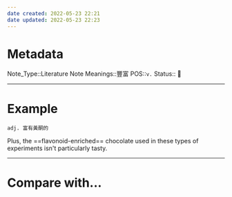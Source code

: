 ```yaml
---
date created: 2022-05-23 22:21
date updated: 2022-05-23 22:23
---
```


# Metadata

Note_Type::Literature Note
Meanings::豐富
POS::`v.`
Status:: 👶

---

# Example

`adj. 富有黃酮的`

Plus, the ==flavonoid-enriched== chocolate used in these types of experiments isn't particularly tasty.

---

# Compare with...
